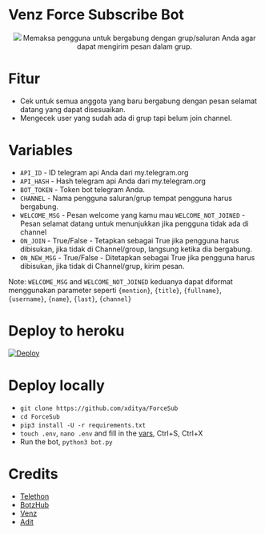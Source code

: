 # Venz Force Subscribe Bot
<p align="center">
  <img src="https://telegra.ph/file/78d150a3ce9488dcaa7cf.jpg"
</p>
Memaksa pengguna untuk bergabung dengan grup/saluran Anda agar dapat mengirim pesan dalam grup.

# Fitur
- Cek untuk semua anggota yang baru bergabung dengan pesan selamat datang yang dapat disesuaikan.
- Mengecek user yang sudah ada di grup tapi belum join channel.

# Variables
- `API_ID` - ID telegram api Anda dari my.telegram.org
- `API_HASH` - Hash telegram api Anda dari my.telegram.org
- `BOT_TOKEN` - Token bot telegram Anda.
- `CHANNEL` - Nama pengguna saluran/grup tempat pengguna harus bergabung.
- `WELCOME_MSG` - Pesan welcome yang kamu mau
`WELCOME_NOT_JOINED` - Pesan selamat datang untuk menunjukkan jika pengguna tidak ada di channel
- `ON_JOIN` - True/False - Tetapkan sebagai True jika pengguna harus dibisukan, jika tidak di Channel/group, langsung ketika dia bergabung.
- `ON_NEW_MSG` - True/False - Ditetapkan sebagai True jika pengguna harus dibisukan, jika tidak di Channel/grup, kirim pesan.

Note: `WELCOME_MSG` and `WELCOME_NOT_JOINED` keduanya dapat diformat menggunakan parameter seperti `{mention}`, `{title}`, `{fullname}`, `{username}`, `{name}`, `{last}`, `{channel}`

# Deploy to heroku
[![Deploy](https://www.herokucdn.com/deploy/button.svg)](https://heroku.com/deploy)

# Deploy locally
- `git clone https://github.com/xditya/ForceSub`
- `cd ForceSub`
- `pip3 install -U -r requirements.txt`
- `touch .env`,  `nano .env` and fill in the [vars](.env.sample), Ctrl+S, Ctrl+X
- Run the bot, `python3 bot.py`

# Credits
- [Telethon](https://github.com/LonamiWebs/Telethon)
- [BotzHub](https://t.me/BotzHub)
- [Venz](https://t.me/moonscrsh)
- [Adit](https://xditya.me/tg)
